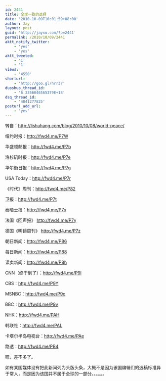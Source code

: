 ```yaml
---
id: 2441
title: 全球一致的选择
date: '2010-10-09T10:01:59+08:00'
author: Jay
layout: post
guid: 'http://jayxu.com/?p=2441'
permalink: /2010/10/09/2441
aktt_notify_twitter:
    - 'yes'
    - 'yes'
aktt_tweeted:
    - '1'
    - '1'
views:
    - '4550'
shorturl:
    - 'http://goo.gl/hrr3r'
duoshuo_thread_id:
    - '6.3356046565379E+18'
dsq_thread_id:
    - '4841277825'
posturl_add_url:
    - 'yes'
---
```


转自：<a href="http://lishuhang.com/blog/2010/10/08/world-peace/" target="_blank">http://lishuhang.com/blog/2010/10/08/world-peace/</a>

纽约时报：<a href="http://www.nytimes.com/2010/10/09/world/09nobel.html?ref=global-home">http://fwd4.me/P7W</a>
<img src="http://images57.fotki.com/v283/photos/6/1714116/9139261/clip_20101008193315-vi.png" alt="" />

华盛顿邮报：<a href="http://www.washingtonpost.com/wp-dyn/content/article/2010/10/08/AR2010100801502.html?hpid=topnews">http://fwd4.me/P7b</a>
<img src="http://images43.fotki.com/v1012/photos/6/1714116/9139261/clip_20101008193604-vi.png" alt="" />

洛杉矶时报：<a href="http://articles.latimes.com/2010/oct/08/world/la-fgw-nobel-peace-prize-20101009">http://fwd4.me/P7e</a>
<img src="http://images32.fotki.com/v1065/photos/6/1714116/9139261/clip_20101008193801-vi.png" alt="" />

华尔街日报：<a href="http://www.wsj.com/articles/SB10001424052748704657304575539450175386036">http://fwd4.me/P7g</a>
<img src="http://images49.fotki.com/v302/photos/6/1714116/9139261/clip_20101008194010-vi.png" alt="" />

USA Today：<a href="http://usatoday30.usatoday.com/news/world/2010-10-08-liu-nobel-peace-prize_N.htm">http://fwd4.me/P7r</a>
<img src="http://images57.fotki.com/v773/photos/6/1714116/9139261/clip_20101008194152-vi.png" alt="" />

《时代》周刊：<a href="http://www.time.com/time/world/article/0,8599,2024405,00.html">http://fwd4.me/P82</a>
<img src="http://images59.fotki.com/v111/photos/6/1714116/9139261/clip_20101008194949-vi.png" alt="" />

卫报：<a href="http://www.theguardian.com/world/2010/oct/08/liu-xiaobo-nobel-chinese-fury">http://fwd4.me/P7t</a>
<img src="http://images28.fotki.com/v986/photos/6/1714116/9139261/clip_20101008194316-vi.png" alt="" />

泰晤士报：<a href="http://store.thetimes.co.uk/">http://fwd4.me/P7x</a>
<img src="http://images29.fotki.com/v1013/photos/6/1714116/9139261/clip_20101008194429-vi.png" alt="" />

法国《回声报》 <a href="http://fwd4.me/P7y">http://fwd4.me/P7y</a>
<img src="http://images40.fotki.com/v719/photos/6/1714116/9139261/clip_20101008194609-vi.png" alt="" />

德国《明镜周刊》 <a href="http://www.spiegel.de/politik/ausland/friedensnobelpreis-china-verdammt-ehrung-fuer-liu-a-722067.html">http://fwd4.me/P7z</a>
<img src="http://images42.fotki.com/v1186/photos/6/1714116/9139261/clip_20101008194758-vi.png" alt="" />

朝日新闻：<a href="http://fwd4.me/P86">http://fwd4.me/P86</a>
<img src="http://images40.fotki.com/v1333/photos/6/1714116/9139261/clip_20101008195116-vi.png" alt="" />

每日新闻：<a href="http://fwd4.me/P88">http://fwd4.me/P88</a>
<img src="http://images41.fotki.com/v1571/photos/6/1714116/9139261/clip_20101008195231-vi.png" alt="" />

读卖新闻：<a href="http://fwd4.me/P8h">http://fwd4.me/P8h</a>
<img src="http://images55.fotki.com/v608/photos/6/1714116/9139261/clip_20101008195402-vi.png" alt="" />

CNN（终于到了）：<a href="http://edition.cnn.com/2010/LIVING/10/08/nobel.peace.prize.win/index.html?hpt=T1">http://fwd4.me/P9I</a>
<img src="http://images47.fotki.com/v406/photos/6/1714116/9139261/clip_20101008195518-vi.png" alt="" />

CBS：<a href="http://www.cbsnews.com/news/liu-xiaobo-wins-nobel-peace-prize/">http://fwd4.me/P9Y</a>
<img src="http://images42.fotki.com/v663/photos/6/1714116/9139261/clip_20101008195742-vi.png" alt="" />

MSNBC：<a href="http://www.nbcnews.com/id/39569947/ns/world_news-europe/">http://fwd4.me/P9o</a>
<img src="http://images55.fotki.com/v1603/photos/6/1714116/9139261/clip_20101008195924-vi.png" alt="" />

BBC：<a href="http://www.bbc.co.uk/news/world-europe-11499098">http://fwd4.me/P9v</a>
<img src="http://images39.fotki.com/v1293/photos/6/1714116/9139261/clip_20101008200102-vi.png" alt="" />

NHK：<a href="http://www3.nhk.or.jp/daily/english/08_26.html">http://fwd4.me/PAH</a>
<img src="http://images60.fotki.com/v308/photos/6/1714116/9139261/clip_20101008200204-vi.png" alt="" />

韩联社：<a href="http://www.yonhapnews.co.kr/international/2010/10/08/0603000000AKR20101008205200009.HTML?template=2086">http://fwd4.me/PAL</a>
<img src="http://images46.fotki.com/v284/photos/6/1714116/9139261/clip_20101008200422-vi.png" alt="" />

卡塔尔半岛电视台：<a href="http://english.aljazeera.net/news/europe/2010/10/201010863641364431.html">http://fwd4.me/PAe</a>
<img src="http://images47.fotki.com/v1472/photos/6/1714116/9139261/clip_20101008200719-vi.png" alt="" />

路透：<a href="http://www.reuters.com/article/2010/10/08/us-nobel-peace-idUSTRE6964LP20101008">http://fwd4.me/PB4</a>
<img src="http://images51.fotki.com/v102/photos/6/1714116/9139261/clip_20101008200846-vi.png" alt="" />

嗯，差不多了。

如有某国媒体没有把此新闻列为头版头条，大概不是因为该国编辑们的选稿标准异于常人，而是因为该国并不属于全球的一部分。。。。。。